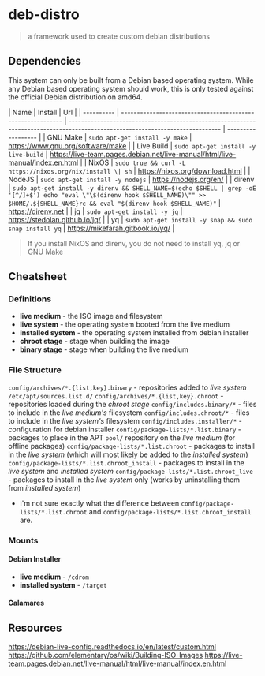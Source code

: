 # deb-distro

> a framework used to create custom debian distributions

## Dependencies

This system can only be built from a Debian based operating system. While
any Debian based operating system should work, this is only tested against
the official Debian distribution on amd64.

| Name       | Install                                                     | Url                                                                                                                            |
| ---------- | ----------------------------------------------------------- | ------------------------------------------------------------------------------------------------------------------------------ | ------------------ |
| GNU Make   | `sudo apt-get install -y make`                              | https://www.gnu.org/software/make                                                                                              |
| Live Build | `sudo apt-get install -y live-build`                        | https://live-team.pages.debian.net/live-manual/html/live-manual/index.en.html                                                  |
| NixOS      | `sudo true && curl -L https://nixos.org/nix/install \| sh`  | https://nixos.org/download.html                                                                                                |
| NodeJS     | `sudo apt-get install -y nodejs`                            | https://nodejs.org/en/                                                                                                         |
| direnv     | `sudo apt-get install -y direnv && SHELL_NAME=$(echo $SHELL | grep -oE '[^/]+$') echo "eval \"\$(direnv hook $SHELL_NAME)\"" >> $HOME/.${SHELL_NAME}rc && eval "$(direnv hook $SHELL_NAME)"` | https://direnv.net |
| jq         | `sudo apt-get install -y jq`                                | https://stedolan.github.io/jq/                                                                                                 |
| yq         | `sudo apt-get install -y snap && sudo snap install yq`      | https://mikefarah.gitbook.io/yq/                                                                                               |

> If you install NixOS and direnv, you do not need to install yq, jq or GNU Make

## Cheatsheet

### Definitions

- **live medium** - the ISO image and filesystem
- **live system** - the operating system booted from the live medium
- **installed system** - the operating system installed from debian installer
- **chroot stage** - stage when building the image
- **binary stage** - stage when building the live medium

### File Structure

`config/archives/*.{list,key}.binary` - repositories added to _live system_ `/etc/apt/sources.list.d/`
`config/archives/*.{list,key}.chroot` - repositories loaded during the _chroot stage_
`config/includes.binary/*` - files to include in the _live medium's_ filesystem
`config/includes.chroot/*` - files to include in the _live system's_ filesystem
`config/includes.installer/*` - configuration for debian installer
`config/package-lists/*.list.binary` - packages to place in the APT `pool/` repository on the _live medium_ (for offline packages)
`config/package-lists/*.list.chroot` - packages to install in the _live system_ (which will most likely be added to the _installed system_)
`config/package-lists/*.list.chroot_install` - packages to install in the _live system_ and _installed system_
`config/package-lists/*.list.chroot_live` - packages to install in the _live system_ only (works by uninstalling them from _installed system_)

- I'm not sure exactly what the difference between `config/package-lists/*.list.chroot` and
  `config/package-lists/*.list.chroot_install` are.

### Mounts

#### Debian Installer

- **live medium** - `/cdrom`
- **installed system** - `/target`

#### Calamares

## Resources

https://debian-live-config.readthedocs.io/en/latest/custom.html
https://github.com/elementary/os/wiki/Building-ISO-Images
https://live-team.pages.debian.net/live-manual/html/live-manual/index.en.html
